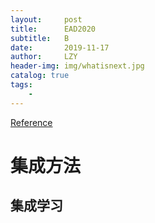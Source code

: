 ```yaml
---
layout:     post
title:      EAD2020
subtitle:   B
date:       2019-11-17
author:     LZY
header-img: img/whatisnext.jpg
catalog: true
tags:
    - 
---
```


[Reference]()

# 集成方法

## 集成学习


